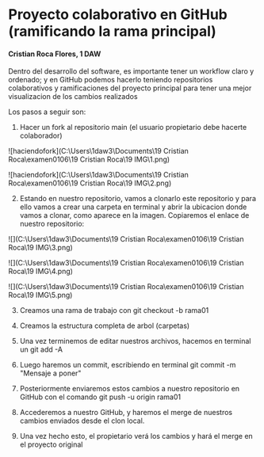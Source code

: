 # Proyecto colaborativo en GitHub (ramificando la rama principal)  
#### Cristian Roca Flores, 1 DAW


Dentro del desarrollo del software, es importante tener un workflow claro y ordenado; y en GitHub podemos hacerlo teniendo repositorios colaborativos y ramificaciones del proyecto principal para tener una mejor visualizacion de los cambios realizados

Los pasos a seguir son:

1. Hacer un fork al repositorio main (el usuario propietario debe hacerte colaborador)

![haciendofork](C:\Users\1daw3\Documents\19 Cristian Roca\examen0106\19 Cristian Roca\19 IMG\1.png)

![haciendofork](C:\Users\1daw3\Documents\19 Cristian Roca\examen0106\19 Cristian Roca\19 IMG\2.png)

2. Estando en nuestro repositorio, vamos a clonarlo este repositorio y para ello vamos a crear una carpeta en terminal y abrir la ubicacion donde vamos a clonar, como aparece en la imagen. Copiaremos el enlace de nuestro repositorio:

![](C:\Users\1daw3\Documents\19 Cristian Roca\examen0106\19 Cristian Roca\19 IMG\3.png)

![](C:\Users\1daw3\Documents\19 Cristian Roca\examen0106\19 Cristian Roca\19 IMG\4.png)

![](C:\Users\1daw3\Documents\19 Cristian Roca\examen0106\19 Cristian Roca\19 IMG\5.png)

3. Creamos una rama de trabajo con git checkout -b rama01

4. Creamos la estructura completa de arbol (carpetas)

5. Una vez terminemos de editar nuestros archivos, hacemos en terminal un git add -A

6. Luego haremos un commit, escribiendo en terminal git commit -m "Mensaje a poner"

7. Posteriormente enviaremos estos cambios a nuestro repositorio en GitHub con el comando git push -u origin rama01

8. Accederemos a nuestro GitHub, y haremos el merge de nuestros cambios enviados desde el clon local. 

9. Una vez hecho esto, el propietario verá los cambios y hará el merge en el proyecto original 



